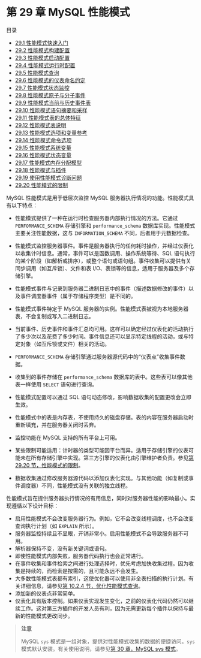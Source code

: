 # 第 29 章 MySQL 性能模式

目录

- [29.1 性能模式快速入门](./29.01.性能模式快速入门.md)
- [29.2 性能模式构建配置](./29.02.性能模式构建配置.md)
- [29.3 性能模式启动配置](./29.03.性能模式启动配置.md)
- [29.4 性能模式运行时配置](./29.04.性能模式运行时配置/29.04.00.性能模式运行时配置.md)
- [29.5 性能模式查询](./29.05.性能模式查询.md)
- [29.6 性能模式的仪表命名约定](./29.06.性能模式的仪表命名约定.md)
- [29.7 性能模式状态监控](./29.07.性能模式状态监控.md)
- [29.8 性能模式原子与分子事件](./29.08.性能模式原子与分子事件.md)
- [29.9 性能模式当前与历史事件表](./29.09.性能模式当前与历史事件表.md)
- [29.10 性能模式语句摘要和采样](./29.10.性能模式语句摘要和采样.md)
- [29.11 性能模式表的总体特征](./29.11.性能模式表的总体特征.md)
- [29.12 性能模式表说明](./29.12.性能模式表说明/29.12.00.性能模式表说明.md)
- [29.13 性能模式选项和变量参考](./29.13.性能模式选项和变量参考.md)
- [29.14 性能模式命令选项](./29.14.性能模式命令选项.md)
- [29.15 性能模式系统变量](./29.15.性能模式系统变量.md)
- [29.16 性能模式状态变量](./29.16.性能模式状态变量.md)
- [29.17 性能模式内存分配模型](./29.17.性能模式内存分配模型.md)
- [29.18 性能模式与插件](./29.18.性能模式与插件.md)
- [29.19 使用性能模式诊断问题](./29.19.使用性能模式诊断问题/29.19.00.使用性能模式诊断问题.md)
- [29.20 性能模式的限制](./29.20.性能模式的限制.md)  

MySQL 性能模式是用于低层次监控 MySQL 服务器执行情况的功能。性能模式具有以下特点：

- 性能模式提供了一种在运行时检查服务器内部执行情况的方法。它通过 `PERFORMANCE_SCHEMA` 存储引擎和 `performance_schema` 数据库实现。性能模式主要关注性能数据，这与 `INFORMATION_SCHEMA` 不同，后者用于元数据检查。
  
- 性能模式监控服务器事件。事件是服务器执行的任何耗时操作，并经过仪表化以收集计时信息。通常，事件可以是函数调用、操作系统等待、SQL 语句执行的某个阶段（如解析或排序），或整个语句或语句组。事件收集可以提供有关同步调用（如互斥锁）、文件和表 I/O、表锁等的信息，适用于服务器及多个存储引擎。
  
- 性能模式事件与记录到服务器二进制日志中的事件（描述数据修改的事件）以及事件调度器事件（属于存储程序类型）是不同的。
  
- 性能模式事件特定于 MySQL 服务器的实例。性能模式表被视为本地服务器表，不会复制或写入二进制日志。
  
- 当前事件、历史事件和事件汇总均可用。这样可以确定经过仪表化的活动执行了多少次以及花费了多少时间。事件信息还可以显示特定线程的活动，或与特定对象（如互斥锁或文件）相关的活动。
  
- `PERFORMANCE_SCHEMA` 存储引擎通过服务器源代码中的“仪表点”收集事件数据。
  
- 收集到的事件存储在 `performance_schema` 数据库的表中。这些表可以像其他表一样使用 `SELECT` 语句进行查询。
  
- 性能模式配置可以通过 SQL 语句动态修改，影响数据收集的配置更改会立即生效。
  
- 性能模式中的表是内存表，不使用持久的磁盘存储。表的内容在服务器启动时重新填充，并在服务器关闭时丢弃。
  
- 监控功能在 MySQL 支持的所有平台上可用。
  
- 某些限制可能适用：计时器的类型可能因平台而异。适用于存储引擎的仪表可能未在所有存储引擎中实现。第三方引擎的仪表化由引擎维护者负责。参见[第 29.20 节，性能模式的限制](#restrictions-on-performance-schema)。
  
- 数据收集通过修改服务器源代码以添加仪表化实现。与其他功能（如复制或事件调度器）不同，性能模式没有关联的独立线程。
  

性能模式旨在提供服务器执行情况的有用信息，同时对服务器性能的影响最小。实现遵循以下设计目标：

- 启用性能模式不会改变服务器行为。例如，它不会改变线程调度，也不会改变查询执行计划（如 `EXPLAIN` 所示）。
- 服务器监控持续且不显眼，开销非常小。启用性能模式不会导致服务器不可用。
- 解析器保持不变，没有新关键词或语句。
- 即使性能模式内部失败，服务器代码执行也会正常进行。
- 在事件收集和事件检索之间进行处理选择时，优先考虑加快收集过程。因为收集是持续的，而检索是按需的，且可能永远不会发生。
- 大多数性能模式表都有索引，这使优化器可以使用非全表扫描的执行计划。有关详细信息，请参见[第 10.2.4 节，优化性能模式查询](#optimizing-performance-schema-queries)。
- 添加新的仪表点非常简单。
- 仪表化具有版本控制。如果仪表实现发生变化，之前的仪表化代码仍然可以继续工作。这对第三方插件的开发人员有利，因为无需更新每个插件以保持与最新的性能模式更改同步。

> **注意**
>
> MySQL `sys` 模式是一组对象，提供对性能模式收集的数据的便捷访问。`sys` 模式默认安装。有关使用说明，请参见[第 30 章，MySQL sys 模式](#mysql-sys-schema)。